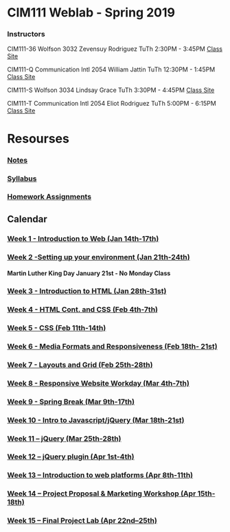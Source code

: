 # CIM111 Weblab - Spring 2019

### Instructors

CIM111-36 Wolfson 3032 Zevensuy Rodriguez TuTh 2:30PM - 3:45PM [Class Site](https://github.com/zevenrodriguez/Weblab)

CIM111-Q Communication Intl 2054 William Jattin TuTh 12:30PM - 1:45PM [Class Site](https://github.com/wjattin/weblab/)

CIM111-S Wolfson 3034 Lindsay Grace TuTh 3:30PM - 4:45PM [Class Site]()

CIM111-T Communication Intl 2054 Eliot Rodriguez TuTh 5:00PM - 6:15PM [Class Site](https://github.com/eliot84/Weblab)

# Resourses
###  [Notes](https://github.com/UMInteractive/Weblab/wiki)
###  [Syllabus](CIM111-General-Weblab.pdf)
###  [Homework Assignments](https://github.com/UMInteractive/Weblab/wiki/0-Assignments)

## Calendar

### [Week 1 - Introduction to Web (Jan 14th-17th)](https://github.com/UMInteractive/Weblab/wiki/1-Intro-to-the-WWW)

### [Week 2 -Setting up your environment (Jan 21th-24th)](https://github.com/UMInteractive/Weblab/wiki/Setting-Up-Your-Environment)
#### Martin Luther King Day January 21st - No Monday Class

### [Week 3 - Introduction to HTML (Jan 28th-31st)](https://github.com/UMInteractive/Weblab/wiki/2-HTML)

### [Week 4 - HTML Cont. and CSS (Feb 4th-7th)](https://github.com/UMInteractive/Weblab/wiki/3-CSS)

### [Week 5 - CSS (Feb 11th-14th)](https://github.com/UMInteractive/Weblab/wiki/3-CSS)

### [Week 6 - Media Formats and Responsiveness (Feb 18th- 21st)](https://github.com/UMInteractive/Weblab/wiki/4-Media-Queries)

### [Week 7 - Layouts and Grid (Feb 25th-28th)](https://github.com/UMInteractive/Weblab/wiki/5-Layout)

### [Week 8 - Responsive Website Workday (Mar 4th-7th)]()

### [Week 9 - Spring Break (Mar 9th-17th)]()

### [Week 10 - Intro to Javascript/jQuery (Mar 18th-21st)](https://github.com/UMInteractive/Weblab/wiki/6-Javascript)

### [Week 11 – jQuery (Mar 25th-28th)](https://github.com/UMInteractive/Weblab/wiki/6-Javascript)

### [Week 12 – jQuery plugin (Apr 1st-4th)](https://github.com/UMInteractive/Weblab/wiki/7-jQuery-Plugins)

### [Week 13 – Introduction to web platforms (Apr 8th-11th)]()

### [Week 14 – Project Proposal & Marketing Workshop (Apr 15th-18th)](https://github.com/UMInteractive/Weblab/wiki/9-S.E.O.)

### [Week 15 – Final Project Lab (Apr 22nd–25th)]()

<!-- ### [Finals - Dec 6th-12th](https://github.com/UMInteractive/Weblab/wiki/0-Assignments)
CIM111-J - Eliot Rodriguez Dec 12th 5:00-7:30PM

CIM111-Q - William Jattin  Dec 6th 2:00-4:30PM

CIM111-R - Zevensuy Rodriguez Dec 11th 5:00-730PM

CIM111-S - Zevensuy Rodriguez Dec 11th 2:00-4:30PM -->
